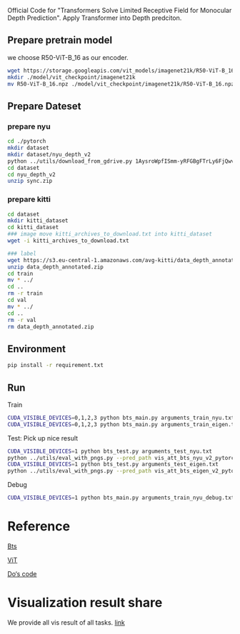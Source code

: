 Official Code for "Transformers Solve Limited Receptive Field for Monocular Depth Prediction". Apply Transformer into Depth predciton.

## Prepare pretrain model
we choose R50-ViT-B_16 as our encoder.
```bash root transformerdepth
wget https://storage.googleapis.com/vit_models/imagenet21k/R50-ViT-B_16.npz 
mkdir ./model/vit_checkpoint/imagenet21k 
mv R50-ViT-B_16.npz ./model/vit_checkpoint/imagenet21k/R50-ViT-B_16.npz
```

## Prepare Dateset
### prepare nyu
```bash
cd ./pytorch
mkdir dataset
mkdir dataset/nyu_depth_v2
python ../utils/download_from_gdrive.py 1AysroWpfISmm-yRFGBgFTrLy6FjQwvwP ./dataset/nyu_depth_v2/sync.zip
cd dataset
cd nyu_depth_v2
unzip sync.zip
```
### prepare kitti
```bash
cd dataset
mkdir kitti_dataset
cd kitti_dataset
### image move kitti_archives_to_download.txt into kitti_dataset
wget -i kitti_archives_to_download.txt

### label
wget https://s3.eu-central-1.amazonaws.com/avg-kitti/data_depth_annotated.zip
unzip data_depth_annotated.zip
cd train
mv * ../
cd ..  
rm -r train
cd val
mv * ../
cd ..
rm -r val
rm data_depth_annotated.zip
```
## Environment 
```bash
pip install -r requirement.txt
```

## Run
Train
```bash
CUDA_VISIBLE_DEVICES=0,1,2,3 python bts_main.py arguments_train_nyu.txt
CUDA_VISIBLE_DEVICES=0,1,2,3 python bts_main.py arguments_train_eigen.txt
```
Test: Pick up nice result
```bash
CUDA_VISIBLE_DEVICES=1 python bts_test.py arguments_test_nyu.txt
python ../utils/eval_with_pngs.py --pred_path vis_att_bts_nyu_v2_pytorch_att/raw/ --gt_path ../../dataset/nyu_depth_v2/official_splits/test/ --dataset nyu --min_depth_eval 1e-3 --max_depth_eval 10 --eigen_crop
CUDA_VISIBLE_DEVICES=1 python bts_test.py arguments_test_eigen.txt
python ../utils/eval_with_pngs.py --pred_path vis_att_bts_eigen_v2_pytorch_att/raw/ --gt_path ./dataset/kitti_dataset/ --dataset kitti --min_depth_eval 1e-3 --max_depth_eval 80 --do_kb_crop --garg_crop
```
Debug
```bash
CUDA_VISIBLE_DEVICES=1 python bts_main.py arguments_train_nyu_debug.txt
```
# Reference
[Bts](https://github.com/cogaplex-bts/bts)

[ViT](https://github.com/jeonsworld/ViT-pytorch)

[Do‘s code](https://github.com/MARSLab-UMN/TiltedImageSurfaceNormal)
# Visualization result share
We provide all vis result of all tasks. [link](https://www.dropbox.com/sh/iv4zb4fl3vn294i/AACGjH0jIPtyZ8qwr_erLKr9a?dl=0)
